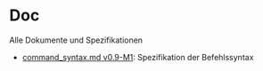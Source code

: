Doc
===

Alle Dokumente und Spezifikationen

* [command_syntax.md v0.9-M1](command_syntax.md "Befehlssyntax v0.9-M1"): Spezifikation der Befehlssyntax
